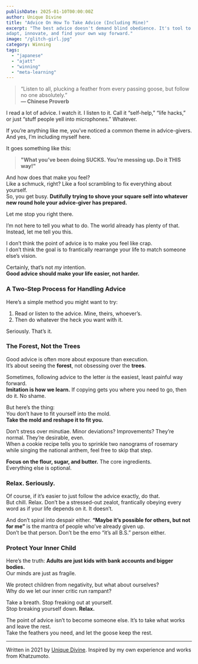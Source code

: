 ```yaml
---
publishDate: 2025-01-10T00:00:00Z
author: Unique Divine
title: "Advice On How To Take Advice (Including Mine)"
excerpt: "The best advice doesn't demand blind obedience. It's tool to help you
adapt, innovate, and find your own way forward." 
image: "/glitch-girl.jpg"
category: Winning
tags:
  - "japanese"
  - "ajatt"
  - "winning"
  - "meta-learning"
---
```


> “Listen to all, plucking a feather from every passing goose, but follow no one absolutely.”  
> **— Chinese Proverb**

I read a lot of advice. I watch it. I listen to it. Call it “self-help,” “life
hacks,” or just “stuff people yell into microphones.” Whatever.

If you’re anything like me, you’ve noticed a common theme in advice-givers.  
And yes, I’m including myself here.

It goes something like this:

> **"What you’ve been doing SUCKS. You’re messing up. Do it THIS way!"**

And how does that make you feel?  
Like a schmuck, right? Like a fool scrambling to fix everything about yourself.  
So, you get busy. **Dutifully trying to shove your square self into whatever new round hole your advice-giver has prepared.**

Let me stop you right there.

I’m not here to tell you what to do. The world already has plenty of that. Instead, let me tell you this.

I don’t think the point of advice is to make you feel like crap.  
I don’t think the goal is to frantically rearrange your life to match someone else’s vision.

Certainly, that’s not *my* intention.  
**Good advice should make your life easier, not harder.**

### A Two-Step Process for Handling Advice

Here’s a simple method you might want to try:

1. Read or listen to the advice. Mine, theirs, whoever’s.
2. Then do whatever the heck you want with it.

Seriously. That’s it.

### The Forest, Not the Trees

Good advice is often more about exposure than execution.  
It’s about seeing the **forest**, not obsessing over the **trees**.

Sometimes, following advice to the letter _is_ the easiest, least painful way forward.  
**Imitation is how we learn.** If copying gets you where you need to go, then do it. No shame.

But here’s the thing:  
You don’t have to fit yourself into the mold.  
**Take the mold and reshape it to fit you.**

Don’t stress over minutiae. Minor deviations? Improvements? They’re normal. They’re desirable, even.  
When a cookie recipe tells you to sprinkle two nanograms of rosemary while singing the national anthem, feel free to skip that step.

**Focus on the flour, sugar, and butter.** The core ingredients.  
Everything else is optional.

### Relax. Seriously.

Of course, if it’s easier to just follow the advice exactly, do that.  
But chill. Relax. Don’t be a stressed-out zealot, frantically obeying every word as if your life depends on it. It doesn’t.

And don’t spiral into despair either.
**“Maybe it’s possible for others, but not for me”** is the mantra of people who’ve already given up.  
Don’t be that person. Don’t be the emo “it’s all B.S.” person either.

### Protect Your Inner Child

Here’s the truth: **Adults are just kids with bank accounts and bigger bodies.**  
Our minds are just as fragile.

We protect children from negativity, but what about ourselves?  
Why do we let our inner critic run rampant?

Take a breath. Stop freaking out at yourself.  
Stop breaking yourself down. **Relax.**

The point of advice isn’t to become someone else. It’s to take what works and leave the rest.  
Take the feathers you need, and let the goose keep the rest.

---

Written in 2021 by [Unique Divine](/about-unique-divine). Inspired by my own
experience and works from Khatzumoto.
